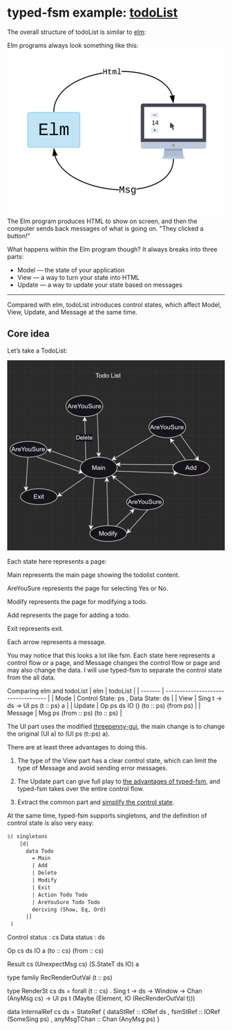 # typed-fsm example: [todoList](https://github.com/sdzx-1/typed-gui/tree/demo/src/Todo) 

The overall structure of todoList is similar to [elm](https://guide.elm-lang.org/architecture/):

Elm programs always look something like this:
![buttons](data/buttons.svg)
The Elm program produces HTML to show on screen, and then the computer sends back messages of what is going on. "They clicked a button!"

What happens within the Elm program though? It always breaks into three parts:

+ Model — the state of your application
+ View — a way to turn your state into HTML
+ Update — a way to update your state based on messages

-------------------------

Compared with elm, todoList introduces control states, which affect Model, View, Update, and Message at the same time.

## Core idea
Let’s take a TodoList:

![origin](data/origin.png)

Each state here represents a page:

Main represents the main page showing the todolist content.

AreYouSure represents the page for selecting Yes or No.

Modify represents the page for modifying a todo.

Add represents the page for adding a todo.

Exit represents exit.

Each arrow represents a message.

You may notice that this looks a lot like fsm. Each state here represents a control flow or a page, and Message changes the control flow or page and may also change the data.
I will use typed-fsm to separate the control state from the all data.


Comparing elm and todoList
| elm     | todoList                            |
| ------- | ----------------------------------- |
| Mode    | Control State: ps , Data State: ds  |
| View    | Sing t -> ds -> UI ps (t :: ps) a   |
| Update  | Op ps ds IO () (to :: ps) (from ps) |
| Message | Msg ps (from :: ps) (to :: ps)      |


The UI part uses the modified [threepenny-gui](https://github.com/sdzx-1/threepenny-gui), the main change is to change the original (UI a) to (UI ps (t::ps) a).

There are at least three advantages to doing this.

1. The type of the View part has a clear control state, which can limit the type of Message and avoid sending error messages.

2. The Update part can give full play to [the advantages of typed-fsm](https://discourse.haskell.org/t/advantages-of-type-fsm/9679), and typed-fsm takes over the entire control flow.

3. Extract the common part and [simplify the control state](https://discourse.haskell.org/t/try-to-combine-typed-fsm-with-gui-to-produce-unexpected-abstract-combinations/10026).

At the same time, typed-fsm supports singletons, and the definition of control state is also very easy:
```haskell
$( singletons
    [d|
      data Todo
        = Main
        | Add
        | Delete
        | Modify
        | Exit
        | Action Todo Todo
        | AreYouSure Todo Todo
        deriving (Show, Eq, Ord)
      |]
 )
```



Control status : cs
Data status    : ds

Op cs ds IO a (to :: cs) (from :: cs)

Result cs (UnexpectMsg cs) (S.StateT ds IO) a

type family RecRenderOutVal (t :: ps)

type RenderSt cs ds =
  forall (t :: cs)
   . Sing t
  -> ds 
  -> Window
  -> Chan (AnyMsg cs)
  -> UI ps t (Maybe (Element, IO (RecRenderOutVal t)))

data InternalRef cs ds = StateRef
  { dataStRef :: IORef ds
  , fsmStRef :: IORef (SomeSing ps)
  , anyMsgTChan :: Chan (AnyMsg ps)
  }

